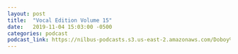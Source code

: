 ```yaml
---
layout: post
title:  "Vocal Edition Volume 15"
date:   2019-11-04 15:03:00 -0500
categories: podcast
podcast_link: https://nilbus-podcasts.s3.us-east-2.amazonaws.com/Doboy%20mix/Vocal%20Edition%20Volume%2015.mp3
---
```

